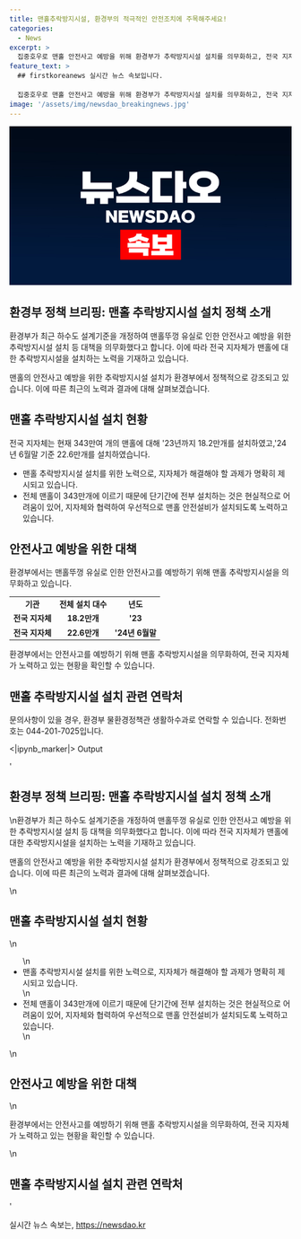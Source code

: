 ```yaml
---
title: 맨홀추락방지시설, 환경부의 적극적인 안전조치에 주목해주세요!
categories:
  - News
excerpt: >
  집중호우로 맨홀 안전사고 예방을 위해 환경부가 추락방지시설 설치를 의무화하고, 전국 지자체가 협력하여 22.6만개 설치 완료. 전체 343만개 설치는 어렵지만, 저지대 및 침수구역에 우선 설치 계획
feature_text: >
  ## firstkoreanews 실시간 뉴스 속보입니다.

  집중호우로 맨홀 안전사고 예방을 위해 환경부가 추락방지시설 설치를 의무화하고, 전국 지자체가 협력하여 22.6만개 설치 완료. 전체 343만개 설치는 어렵지만, 저지대 및 침수구역에 우선 설치 계획
image: '/assets/img/newsdao_breakingnews.jpg'
---
```


<p><img src="/assets/img/newsdao_breakingnews.jpg" alt="firstkoreanews 속보" /></p>

<h2 data-ke-size="size26">환경부 정책 브리핑: 맨홀 추락방지시설 설치 정책 소개</h2>

<p>환경부가 최근 하수도 설계기준을 개정하여 맨홀뚜껑 유실로 인한 안전사고 예방을 위한 추락방지시설 설치 등 대책을 의무화했다고 합니다. 이에 따라 전국 지자체가 맨홀에 대한 추락방지시설을 설치하는 노력을 기재하고 있습니다.</p>

<p data-ke-size="size16">맨홀의 안전사고 예방을 위한 추락방지시설 설치가 환경부에서 정책적으로 강조되고 있습니다. 이에 따른 최근의 노력과 결과에 대해 살펴보겠습니다.</p>

<h2 data-ke-size="size26">맨홀 추락방지시설 설치 현황</h2>

<p>전국 지자체는 현재 343만여 개의 맨홀에 대해 '23년까지 18.2만개를 설치하였고,'24년 6월말 기준 22.6만개를 설치하였습니다. </p>

<ul>
    <li>맨홀 추락방지시설 설치를 위한 노력으로, 지자체가 해결해야 할 과제가 명확히 제시되고 있습니다.</li>
    <li>전체 맨홀이 343만개에 이르기 때문에 단기간에 전부 설치하는 것은 현실적으로 어려움이 있어, 지자체와 협력하여 우선적으로 맨홀 안전설비가 설치되도록 노력하고 있습니다.</li>
</ul>

<h2 data-ke-size="size26">안전사고 예방을 위한 대책</h2>

<p>환경부에서는 맨홀뚜껑 유실로 인한 안전사고를 예방하기 위해 맨홀 추락방지시설을 의무화하고 있습니다. </p>

<table>
    <tr>
        <td style="text-align: center; height: 17px;"><b>기관</b></td>
        <td style="text-align: center; height: 17px;"><b>전체 설치 대수</b></td>
        <td style="text-align: center; height: 17px;"><b>년도</b></td>
    </tr>
    <tr>
        <td style="text-align: center; height: 17px;"><b>전국 지자체</b></td>
        <td style="text-align: center; height: 17px;"><b>18.2만개</b></td>
        <td style="text-align: center; height: 17px;"><b>'23</b></td>
    </tr>
    <tr>
        <td style="text-align: center; height: 17px;"><b>전국 지자체</b></td>
        <td style="text-align: center; height: 17px;"><b>22.6만개</b></td>
        <td style="text-align: center; height: 17px;"><b>'24년 6월말</b></td>
    </tr>
</table>

<p data-ke-size="size16">환경부에서는 안전사고를 예방하기 위해 맨홀 추락방지시설을 의무화하여, 전국 지자체가 노력하고 있는 현황을 확인할 수 있습니다.</p>

<h2 data-ke-size="size26">맨홀 추락방지시설 설치 관련 연락처</h2>

<p>문의사항이 있을 경우, 환경부 물환경정책관 생활하수과로 연락할 수 있습니다. 전화번호는 044-201-7025입니다.</p>

<p>&lt;|ipynb_marker|&gt; Output</p>

<p>'<h2 data-ke-size="size26">환경부 정책 브리핑: 맨홀 추락방지시설 설치 정책 소개</h2>\n환경부가 최근 하수도 설계기준을 개정하여 맨홀뚜껑 유실로 인한 안전사고 예방을 위한 추락방지시설 설치 등 대책을 의무화했다고 합니다. 이에 따라 전국 지자체가 맨홀에 대한 추락방지시설을 설치하는 노력을 기재하고 있습니다.<p data-ke-size="size16">맨홀의 안전사고 예방을 위한 추락방지시설 설치가 환경부에서 정책적으로 강조되고 있습니다. 이에 따른 최근의 노력과 결과에 대해 살펴보겠습니다.</p>\n<h2 data-ke-size="size26">맨홀 추락방지시설 설치 현황</h2>\n<ul>\n    <li>맨홀 추락방지시설 설치를 위한 노력으로, 지자체가 해결해야 할 과제가 명확히 제시되고 있습니다.</li>\n    <li>전체 맨홀이 343만개에 이르기 때문에 단기간에 전부 설치하는 것은 현실적으로 어려움이 있어, 지자체와 협력하여 우선적으로 맨홀 안전설비가 설치되도록 노력하고 있습니다.</li>\n</ul>\n<h2 data-ke-size="size26">안전사고 예방을 위한 대책</h2>\n<p data-ke-size="size16">환경부에서는 안전사고를 예방하기 위해 맨홀 추락방지시설을 의무화하여, 전국 지자체가 노력하고 있는 현황을 확인할 수 있습니다.</p>\n<h2 data-ke-size="size26">맨홀 추락방지시설 설치 관련 연락처</h2>'</p>
실시간 뉴스 속보는, <a href="https://newsdao.kr" rel="dofollow">https://newsdao.kr</a>


